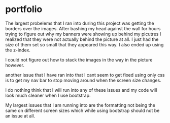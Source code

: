 # portfolio
The largest probelems that I ran into during this project was getting the borders over the images.  After bashing my head against the wall for hours trying to figure out why my banners were showing up behind my picutres I realized that they were not actually behind the picture at all. I just had the size of them set so small that they appeared this way. I also ended up using the z-index.

I could not figure out how to stack the images in the way in the picture however.

another issue that I have ran into that I cant seem to get fixed using only css is to get my nav bar to stop moving around when the screen size changes.

I do nothing think that I will run into any of these issues and my code will look much cleaner when I use bootstrap.

My largest issues that I am running into are the formatting not being the same on different screen sizes which while using bootstrap should not be an issue at all.